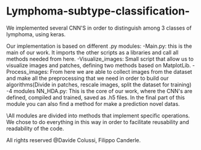 # Lymphoma-subtype-classification-
We implemented several CNN'S in order to distinguish among 3 classes of lymphoma, using keras.


Our implementation is based on different .py modules:
\-Main.py: this is the main of our work. It imports the other scripts as a libraries and call all methods needed from here.
\-Visualize_images: Small script that allow us to visualize images and patches, defining two methods based on MatplotLib.
\-Process_images: From here we are able to collect images from the dataset and make all the preprocessing that we need in order to build our algorithms(Divide in patches, rescale images, split the dataset for training)
\-4 modules NN_HDA.py: This is the core of our work, where the CNN's are defined, compiled and trained, saved as .h5 files. In the final part of this module you can also find a method for make a prediction novel datas.

\All modules are divided into methods that implement specific operations. We chose to do everything in this way in order to facilitate reusability and readability of the code.

All rights reserved @Davide Colussi, Filippo Canderle.
